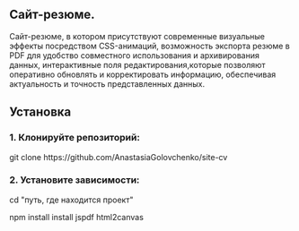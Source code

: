 <h2>Сайт-резюме.</h2>
<p></p>Сайт-резюме, в котором присутствуют современные визуальные эффекты посредством CSS-анимаций, возможность экспорта резюме в PDF для удобство совместного использования и архивирования данных, интерактивные поля редактирования,которые позволяют оперативно обновлять и корректировать информацию, обеспечивая актуальность и точность представленных данных.</p>

<h2>Установка</h2>
<h3>1. Клонируйте репозиторий:</h3>
 git clone https://github.com/AnastasiaGolovchenko/site-cv
<h3>2. Установите зависимости:</h3>
 <p>cd "путь, где находится проект" </p>
<p>npm install install jspdf html2canvas</p>
